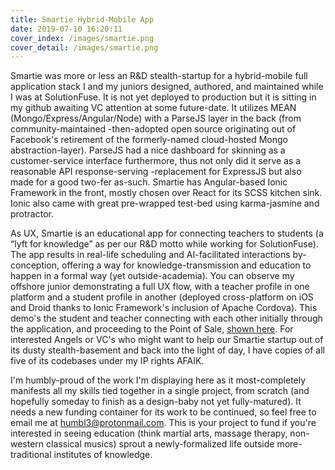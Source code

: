 ```yaml
---
title: Smartie Hybrid-Mobile App
date: 2019-07-10 16:20:11
cover_index: /images/smartie.png
cover_detail: /images/smartie.png
---
```


Smartie was more or less an R&D stealth-startup for a hybrid-mobile full application stack I and my juniors designed, authored, and maintained while I was at SolutionFuse. It is not yet deployed to production but it is sitting in my github awaiting VC attention at some future-date. It utilizes MEAN (Mongo/Express/Angular/Node) with a ParseJS layer in the back (from community-maintained -then-adopted open source originating out of Facebook's retirement of the formerly-named cloud-hosted Mongo abstraction-layer). ParseJS had a nice dashboard for skinning as a customer-service interface furthermore, thus not only did it serve as a reasonable API response-serving -replacement for ExpressJS but also made for a good two-fer as-such. Smartie has Angular-based Ionic Framework in the front, mostly chosen over React for its SCSS kitchen sink. Ionic also came with great pre-wrapped test-bed using karma-jasmine and protractor.

As UX, Smartie is an educational app for connecting teachers to students (a “lyft for knowledge” as per our R&D motto while working for SolutionFuse). The app results in real-life scheduling and AI-facilitated interactions by-conception, offering a way for knowledge-transmission and education to happen in a formal way (yet outside-academia). You can observe my offshore junior demonstrating a full UX flow, with a teacher profile in one platform and a student profile in another (deployed cross-platform on iOS and Droid thanks to Ionic Framework's inclusion of Apache Cordova). This demo's the student and teacher connecting with each other initially through the application, and proceeding to the Point of Sale, <a href="https://ln.sync.com/dl/5d7487960/r3rwihv4-gzu3zdz3-bq94v36c-37ya42m3" target="_blank">shown here</a>. For interested Angels or VC's who might want to help our Smartie startup out of its dusty stealth-basement and back into the light of day, I have copies of all five of its codebases under my IP rights AFAIK.

I'm humbly-proud of the work I'm displaying here as it most-completely manifests all my skills tied together in a single project, from scratch (and hopefully someday to finish as a design-baby not yet fully-matured). It needs a new funding container for its work to be continued, so feel free to email me at <a href="mailto:humbl3@protonmail.com">humbl3@protonmail.com</a>. This is your project to fund if you're interested in seeing education (think martial arts, massage therapy, non-western classical musics) sprout a newly-formalized life outside more-traditional institutes of knowledge.
